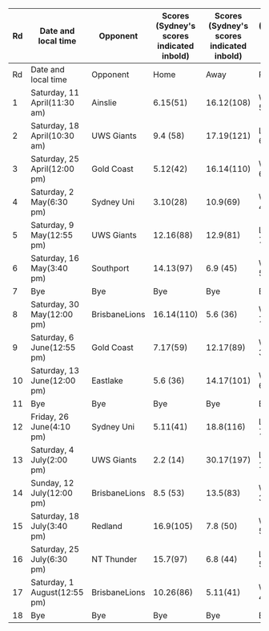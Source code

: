 
|Rd|Date and local time|Opponent|Scores (Sydney's scores indicated inbold)|Scores (Sydney's scores indicated inbold)|Scores (Sydney's scores indicated inbold)|Venue|Ladderposition|
|--|--|--|--|--|--|--|--|
|Rd|Date and local time|Opponent|Home|Away|Result|Venue|Ladderposition|
|1|Saturday, 11 April(11:30 am)|Ainslie|6.15(51)|16.12(108)|Won by 57points|Ainslie Ova l(A)|2nd|
|2|Saturday, 18 April(10:30 am)|UWS Giants|9.4 (58)|17.19(121)|Lost by 63points|Tramway Oval(H)|8th|
|3|Saturday, 25 April(12:00 pm)|Gold Coast|5.12(42)|16.14(110)|Won by 68points|Harrup Park (A)|3rd|
|4|Saturday, 2 May(6:30 pm)|Sydney Uni|3.10(28)|10.9(69)|Won by 41points|DrummoyneOva l(A)|3rd|
|5|Saturday, 9 May(12:55 pm)|UWS Giants|12.16(88)|12.9(81)|Lost by 7points|SpotlessStadium (A)|4th|
|6|Saturday, 16 May(3:40 pm)|Southport|14.13(97)|6.9 (45)|Won by 52points|ANZ Stadium (H)|3rd|
|7 |Bye|Bye|Bye|Bye|Bye|Bye|3rd|
|8|Saturday, 30 May(12:00 pm)|BrisbaneLions|16.14(110)|5.6 (36)|Won by 74points|Newcastle Oval(H)|3rd|
|9|Saturday, 6 June(12:55 pm)|Gold Coast|7.17(59)|12.17(89)|Won by 30points|MetriconStadium (A)|3rd|
|10|Saturday, 13 June(12:00 pm)|Eastlake|5.6 (36)|14.17(101)|Won by 65points|StarTrack Oval(A)|3rd|
|11|Bye|Bye|Bye|Bye|Bye|Bye|3rd|
|12|Friday, 26 June(4:10 pm)|Sydney Uni|5.11(41)|18.8(116)|Lost by 75points|SCG (H)|3rd|
|13|Saturday, 4 July(2:00 pm)|UWS Giants|2.2 (14)|30.17(197)|Lost by 183points|DrummoyneOva l(H)|4th|
|14|Sunday, 12 July(12:00 pm)|BrisbaneLions|8.5 (53)|13.5(83)|Won by 30points|Coorparoo Oval(A)|4th|
|15|Saturday, 18 July(3:40 pm)|Redland|16.9(105)|7.8 (50)|Won by 55points|ANZ Stadium (H)|4th|
|16|Saturday, 25 July(6:30 pm)|NT Thunder|15.7(97)|6.8 (44)|Lost by 53points|TIO Stadium (A)|4th|
|17|Saturday, 1 August(12:55 pm)|BrisbaneLions|10.26(86)|5.11(41)|Won by 45points|SCG (H)|4th|
|18|Bye|Bye|Bye|Bye|Bye|Bye|5th|